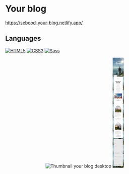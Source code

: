 # Your blog

https://sebcod-your-blog.netlify.app/

## Languages

[![HTML5](https://img.shields.io/badge/-HTML5-000?&logo=HTML5&logoColor=E34F26)](https://www.w3.org/html/)
[![CSS3](https://img.shields.io/badge/-CSS3-000?&logo=CSS3&logoColor=1572B6)](https://developer.mozilla.org/fr/docs/Web/CSS)
[![Sass](https://img.shields.io/badge/-Sass-000?&logo=Sass&logoColor=CC6699)](https://sass-lang.com)

<p align="center">
  <img src="assets/img/maquette-desktop.png" height="350" alt="Thumbnail your blog desktop" title="Your blog desktop">
  <img src="assets/img/maquette-mobile.png" height="350" alt="Thumbnail jour blog mobile" title="Your blog mobile">
</p>
